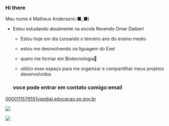 ### Hi there 

Meu nome é Matheus Anderson(⌐■_■)

- Estou estudando atualmente na escola Revendo Omar Daibert

  - Estou hoje em dia cursando o terceiro ano do ensino medio
 
  - estou me desnvolvendo na liguagem do Exel
 
  - quero me formar em Biotecnologia🔬

  - utilizo esse espaço para me organizar e compartilhar meus projetos desenvolvidos
 
  ### voce pode entrar em contato comigo:email

0000111579551xsp@al.educacao.sp.gov.br

![](https://media1.tenor.com/m/Ca4MdvueUSkAAAAC/law-trafalgar-law.gif)

![](https://tenor.com/pt-BR/view/one-piece-law-1017-orchestra-gif-25693271)
